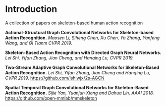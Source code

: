 # Introduction
 A collection of papers on skeleton-based human action recognition
 
**Actional-Structural Graph Convolutional Networks for Skeleton-based Action Recognition.** *Maosen Li, Siheng Chen, Xu Chen, Ya Zhang, Yanfeng Wang, and Qi Tianm CVPR 2019.*

**Skeleton-Based Action Recognition with Directed Graph Neural Networks.** *Lei Shi, Yifan Zhang, Jian Cheng, and Hanqing Lu, CVPR 2019.*

 **Two-Stream Adaptive Graph Convolutional Networks for Skeleton-Based Action Recognition.** *Lei Shi, Yifan Zhang, Jian Cheng and Hanqing Lu, CVPR 2019.* https://github.com/lshiwjx/2s-AGCN
 
 **Spatial Temporal Graph Convolutional Networks for Skeleton-Based Action Recognition.** *Sijie Yan, Yuanjun Xiong and Dahua Lin, AAAI 2018.* https://github.com/open-mmlab/mmskeleton



